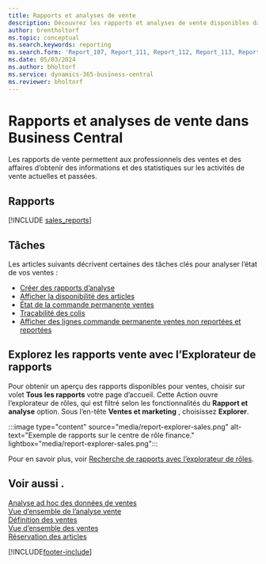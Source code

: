 ```yaml
---
title: Rapports et analyses de vente
description: Découvrez les rapports et analyses de vente disponibles dans la version standard de Business Central afin que vous puissiez suivre votre activité.
author: brentholtorf
ms.topic: conceptual
ms.search.keywords: reporting
ms.search.form: 'Report_107, Report_111, Report_112, Report_113, Report_119, Report_121, Report_129, Report_209, Report_708, Report_713, Report_718, Report_813, Report_7313'
ms.date: 05/03/2024
ms.author: bholtorf
ms.service: dynamics-365-business-central
ms.reviewer: bholtorf
---
```

# Rapports et analyses de vente dans Business Central

Les rapports de vente permettent aux professionnels des ventes et des affaires d’obtenir des informations et des statistiques sur les activités de vente actuelles et passées.  

## Rapports

[!INCLUDE [sales_reports](includes/sales-reports-include.md)]

## Tâches

Les articles suivants décrivent certaines des tâches clés pour analyser l’état de vos ventes :

* [Créer des rapports d’analyse](bi-how-create-analysis-views-reports.md)  
* [Afficher la disponibilité des articles](inventory-how-availability-overview.md)
* [État de la commande permanente ventes](sales-how-to-create-blanket-sales-orders.md#to-view-the-status-of-a-blanket-sales-order)
* [Traçabilité des colis](sales-how-track-packages.md)
* [Afficher des lignes commande permanente ventes non reportées et reportées](sales-how-to-create-blanket-sales-orders.md#to-view-unposted-and-posted-blanket-sales-order-lines)

## Explorez les rapports vente avec l’Explorateur de rapports

Pour obtenir un aperçu des rapports disponibles pour ventes, choisir sur volet **Tous les rapports** votre page d’accueil. Cette Action ouvre l’explorateur de rôles, qui est filtré selon les fonctionnalités du **Rapport et analyse** option. Sous l’en-tête **Ventes et marketing** , choisissez **Explorer**.

:::image type="content" source="media/report-explorer-sales.png" alt-text="Exemple de rapports sur le centre de rôle finance." lightbox="media/report-explorer-sales.png":::

Pour en savoir plus, voir [Recherche de rapports avec l’explorateur de rôles](ui-role-explorer.md).

## Voir aussi .

[Analyse ad hoc des données de ventes](ad-hoc-analysis-sales.md)    
[Vue d’ensemble de l’analyse vente](sales-analytics-overview.md)   
[Définition des ventes](sales-setup-sales.md)  
[Vue d’ensemble des ventes](sales-manage-sales.md)  
[Réservation des articles](inventory-how-to-reserve-items.md)

[!INCLUDE[footer-include](includes/footer-banner.md)]

